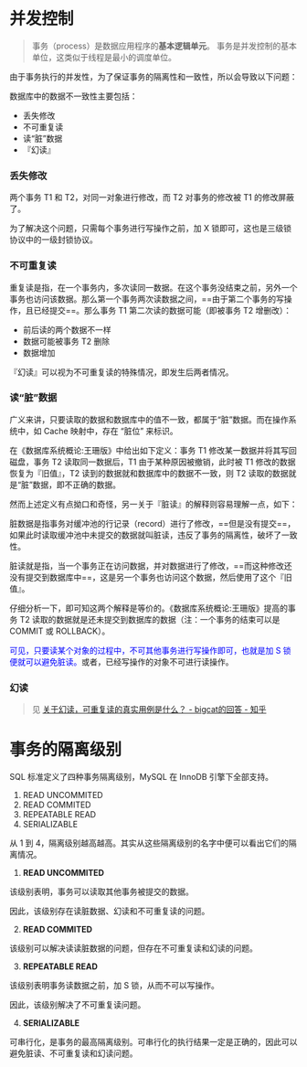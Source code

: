 # 并发控制

> 事务（process）是数据应用程序的**基本逻辑单元**。
> 事务是并发控制的基本单位，这类似于线程是最小的调度单位。


由于事务执行的并发性，为了保证事务的隔离性和一致性，所以会导致以下问题：

数据库中的数据不一致性主要包括：
* 丢失修改
* 不可重复读
* 读“脏”数据
* 『幻读』

### 丢失修改

两个事务 T1 和 T2，对同一对象进行修改，而 T2 对事务的修改被 T1 的修改屏蔽了。

为了解决这个问题，只需每个事务进行写操作之前，加 X 锁即可，这也是三级锁协议中的一级封锁协议。

### 不可重复读 

重复读是指，在一个事务内，多次读同一数据。在这个事务没结束之前，另外一个事务也访问该数据。那么第一个事务两次读数据之间，==由于第二个事务的写操作，且已经提交==。那么事务 T1 第二次读的数据可能（即被事务 T2 增删改）：

* 前后读的两个数据不一样
* 数据可能被事务 T2 删除
* 数据增加

『幻读』可以视为不可重复读的特殊情况，即发生后两者情况。




### 读“脏”数据

广义来讲，只要读取的数据和数据库中的值不一致，都属于“脏”数据。而在操作系统中，如 Cache 映射中，存在 “脏位” 来标识。

在《数据库系统概论:王珊版》中给出如下定义：事务 T1 修改某一数据并将其写回磁盘，事务 T2 读取同一数据后，T1 由于某种原因被撤销，此时被 T1 修改的数据恢复为『旧值』，T2 读到的数据就和数据库中的数据不一致，则 T2 读取的数据就是“脏”数据，即不正确的数据。

然而上述定义有点拗口和奇怪，另一关于『脏读』的解释则容易理解一点，如下：

脏数据是指事务对缓冲池的行记录（record）进行了修改，==但是没有提交==，如果此时读取缓冲池中未提交的数据就叫脏读，违反了事务的隔离性，破坏了一致性。

脏读就是指，当一个事务正在访问数据，并对数据进行了修改，==而这种修改还没有提交到数据库中==，这是另一个事务也访问这个数据，然后使用了这个『旧值』。

仔细分析一下，即可知这两个解释是等价的。《数据库系统概论:王珊版》提高的事务 T2 读取的数据就是还未提交到数据库的数据（注：一个事务的结束可以是 COMMIT 或 ROLLBACK）。

<font color="blue">可见，只要读某个对象的过程中，不可其他事务进行写操作即可，也就是加 S 锁便就可以避免脏读。</font>或者，已经写操作的对象不可进行读操作。

### 幻读

> 见 [关于幻读，可重复读的真实用例是什么？ - bigcat的回答 - 知乎](https://www.zhihu.com/question/47007926/answer/222348887)





# 事务的隔离级别

SQL 标准定义了四种事务隔离级别，MySQL 在 InnoDB 引擎下全部支持。

1. READ UNCOMMITED
2. READ COMMITED
3. REPEATABLE READ
4. SERIALIZABLE

从 1 到 4，隔离级别越高越高。其实从这些隔离级别的名字中便可以看出它们的隔离情况。

1. **READ UNCOMMITED**

该级别表明，事务可以读取其他事务被提交的数据。

因此，该级别存在读脏数据、幻读和不可重复读的问题。

2. **READ COMMITED**

该级别可以解决读读脏数据的问题，但存在不可重复读和幻读的问题。

3. **REPEATABLE READ**

该级别表明事务读数据之前，加 S 锁，从而不可以写操作。

因此，该级别解决了不可重复读问题。

4. **SERIALIZABLE**

可串行化，是事务的最高隔离级别。可串行化的执行结果一定是正确的，因此可以避免脏读、不可重复读和幻读问题。



